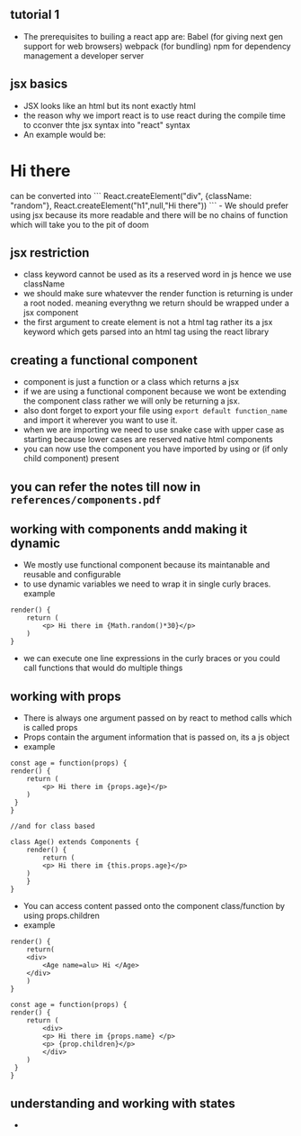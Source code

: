 ## tutorial 1
- The prerequisites to builing a react app are:
 Babel (for giving next gen support for web browsers)
 webpack (for bundling)
 npm for dependency management 
 a developer server 

 ## jsx basics
 - JSX looks like an html but its nont exactly html
 - the reason why we import react is to use react during the compile time to cconver thte jsx syntax into "react" syntax 
 - An example would be:
 <div className="random">
 <h1> Hi there </h1> 
 <div>
 can be converted into  
 ```
 React.createElement("div", {className: "random"}, React.createElement("h1",null,"Hi there"))
```
- We should prefer using jsx because its more readable and there will be no chains of function which will take you to the pit of doom

## jsx restriction 
- class keyword cannot be used as its a reserved word in js hence we use className
- we should make sure whatevver the render function is returning is under a root noded. meaning everythng we return should be wrapped under a jsx component 
- the first argument to create element is not a html tag rather its a jsx keyword which gets parsed into an html tag using the react library 

## creating a functional component 
- component is just a function or a class which returns a jsx 
- if we are using a functional component because we wont be extending the component class rather we will only be returning a jsx.
- also dont forget to export your file using `export default function_name` and import it wherever you want to use it.
- when we are importing we need to use snake case with upper case as starting because lower cases are reserved native html components 
- you can now use the component you have imported by using <Component> </Component> or  <Component /> (if only child component) present

## you can refer the notes till now in `references/components.pdf`

## working with components andd making it dynamic 
- We mostly use functional component because its maintanable and reusable and configurable 
- to use dynamic variables we need to wrap it in single curly braces. 
example
```
render() {
	return (
		<p> Hi there im {Math.random()*30}</p>
	) 
}
```
- we can execute one line expressions in the curly braces or you could call functions that would do multiple things


## working with props
- There is  always one argument passed on by react to method calls which is called props
- Props contain the argument information that is passed on, its a js object
- example 
```
const age = function(props) {
render() {
	return (
		<p> Hi there im {props.age}</p>
	) 
 }
}

//and for class based

class Age() extends Components {
	render() {
		return (
		<p> Hi there im {this.props.age}</p>
	) 
	}
}
```
- You can access content passed onto the component class/function by using props.children
- example 
```
render() {
	return(
	<div>
		<Age name=alu> Hi </Age>
	</div>
	)
}

const age = function(props) {
render() {
	return (
		<div>
		<p> Hi there im {props.name} </p>
		<p> {prop.children}</p>
		</div>
	) 
 }
}

```

## understanding and working with states
 - 
